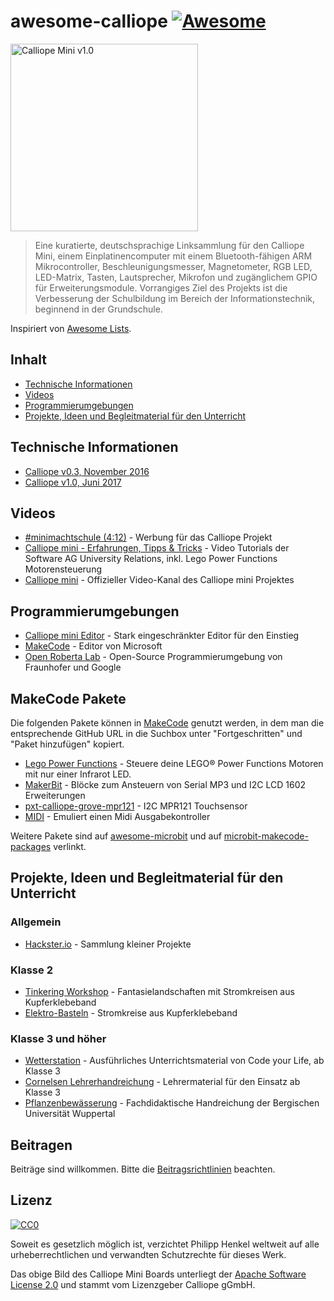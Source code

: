 # awesome-calliope [![Awesome](https://cdn.rawgit.com/sindresorhus/awesome/d7305f38d29fed78fa85652e3a63e154dd8e8829/media/badge.svg)](https://github.com/sindresorhus/awesome)

<img src="https://github.com/philipphenkel/awesome-calliope/raw/master/media/calliope-mini-v1.0.png" alt="Calliope Mini v1.0" width="300">

> Eine kuratierte, deutschsprachige Linksammlung für den Calliope Mini, einem Einplatinencomputer mit einem Bluetooth-fähigen ARM Mikrocontroller, Beschleunigungsmesser, Magnetometer, RGB LED,  LED-Matrix, Tasten, Lautsprecher, Mikrofon und zugänglichem GPIO für Erweiterungsmodule.
Vorrangiges Ziel des Projekts ist die Verbesserung der Schulbildung im Bereich der Informationstechnik, beginnend in der Grundschule.

Inspiriert von [Awesome Lists](https://github.com/sindresorhus/awesome).


## Inhalt
- [Technische Informationen](#technische-informationen)
- [Videos](#videos)
- [Programmierumgebungen](#programmierumgebungen)
- [Projekte, Ideen und Begleitmaterial für den Unterricht](#projekte-ideen-und-begleitmaterial-für-den-unterricht)


## Technische Informationen
- [Calliope v0.3, November 2016](https://calliope-mini.github.io/v03.html)
- [Calliope v1.0, Juni 2017](https://calliope-mini.github.io/v10/)


## Videos
 - [#minimachtschule (4:12)](https://www.youtube.com/watch?v=cVmtsJWxEUo&t=2s) - Werbung für das Calliope Projekt
 - [Calliope mini - Erfahrungen, Tipps & Tricks](https://www.youtube.com/playlist?list=PLDe6WVZUD6thwLYmuKwlMT6MoF98VO8rB) - Video Tutorials der Software AG University Relations, inkl. Lego Power Functions Motorensteuerung
 - [Calliope mini](https://www.youtube.com/channel/UCsCRHdnWh4N5xZHXRAknTJw) - Offizieller Video-Kanal des Calliope mini Projektes


## Programmierumgebungen
- [Calliope mini Editor](https://miniedit.calliope.cc) - Stark eingeschränkter Editor für den Einstieg
- [MakeCode](https://makecode.calliope.cc/) - Editor von Microsoft
- [Open Roberta Lab](https://lab.open-roberta.org) - Open-Source Programmierumgebung von Fraunhofer und Google

## MakeCode Pakete

Die folgenden Pakete können in [MakeCode](https://makecode.calliope.cc/) genutzt werden, in dem man die entsprechende GitHub URL in die Suchbox unter "Fortgeschritten" und "Paket hinzufügen" kopiert.

- [Lego Power Functions](https://github.com/philipphenkel/pxt-powerfunctions) - Steuere deine LEGO® Power Functions Motoren mit nur einer Infrarot LED.
- [MakerBit](https://github.com/1010Technologies/pxt-makerbit) - Blöcke zum Ansteuern von Serial MP3 und I2C LCD 1602 Erweiterungen
- [pxt-calliope-grove-mpr121](https://github.com/infchem/pxt-calliope-grove-mpr121) - I2C MPR121 Touchsensor
- [MIDI](https://github.com/Microsoft/pxt-midi) - Emuliert einen Midi Ausgabekontroller

Weitere Pakete sind auf [awesome-microbit](https://github.com/carlosperate/awesome-microbit#makecode-packages) und auf [microbit-makecode-packages](https://github.com/microbit-makecode-packages) verlinkt.


## Projekte, Ideen und Begleitmaterial für den Unterricht

### Allgemein
- [Hackster.io](https://www.hackster.io/calliope-mini) - Sammlung kleiner Projekte

### Klasse 2
- [Tinkering Workshop](http://www.loick.de/blog/?p=1578) - Fantasielandschaften mit Stromkreisen aus Kupferklebeband
- [Elektro-Basteln](http://www.beimnollar.de/2015/03/15/elektro-basteln-mit-grundschulkindern-erfahrungen-anleitung-und-material-liste/) - Stromkreise aus Kupferklebeband

### Klasse 3 und höher
- [Wetterstation]() - Ausführliches Unterrichtsmaterial von Code your Life, ab Klasse 3
- [Cornelsen Lehrerhandreichung](https://calliope.cc/content/lehrer-informationen/9783066000122_cc_hru_gesamt_pdf.pdf) - Lehrermaterial für den Einsatz ab Klasse 3
- [Pflanzenbewässerung](https://calliope.cc/content/lehrer-informationen/calliope_handreichung.pdf) - Fachdidaktische Handreichung der Bergischen Universität Wuppertal


## Beitragen

Beiträge sind willkommen. Bitte die [Beitragsrichtlinien](contributing.md) beachten.


## Lizenz

[![CC0](http://mirrors.creativecommons.org/presskit/buttons/88x31/svg/cc-zero.svg)](https://creativecommons.org/publicdomain/zero/1.0/deed.de)

Soweit es gesetzlich möglich ist, verzichtet Philipp Henkel weltweit auf alle urheberrechtlichen und verwandten Schutzrechte für dieses Werk.

Das obige Bild des Calliope Mini Boards unterliegt der [Apache Software License 2.0](https://www.apache.org/licenses/LICENSE-2.0) und stammt vom Lizenzgeber Calliope gGmbH.
